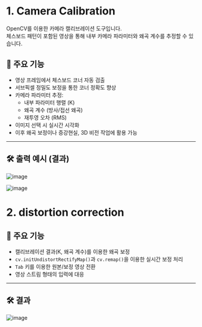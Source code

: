 # 1. Camera Calibration  
OpenCV를 이용한 카메라 캘리브레이션 도구입니다.  
체스보드 패턴이 포함된 영상을 통해 내부 카메라 파라미터와 왜곡 계수를 추정할 수 있습니다.

## 🎯 주요 기능  
- 영상 프레임에서 체스보드 코너 자동 검출
- 서브픽셀 정밀도 보정을 통한 코너 정확도 향상
- 카메라 파라미터 추정:
  - 내부 파라미터 행렬 (K)
  - 왜곡 계수 (방사/접선 왜곡)
  - 재투영 오차 (RMS)
- 이미지 선택 시 실시간 시각화
- 이후 왜곡 보정이나 증강현실, 3D 비전 작업에 활용 가능

---

## 🛠️ 출력 예시 (결과)

![image](https://github.com/user-attachments/assets/95f75d4a-8c9d-42a7-8439-b081cfd2e8fc)


![image](https://github.com/user-attachments/assets/314ba48b-468d-4671-97c1-e5358b31785a)


# 2. distortion correction

## 🎯 주요 기능

- 캘리브레이션 결과(K, 왜곡 계수)를 이용한 왜곡 보정
- `cv.initUndistortRectifyMap()`과 `cv.remap()`을 이용한 실시간 보정 처리
- `Tab` 키를 이용한 원본/보정 영상 전환
- 영상 스트림 형태의 입력에 대응

---

## 🛠️ 결과
![image](https://github.com/user-attachments/assets/52213cd4-80fc-414e-beb4-1cc00192e456)
